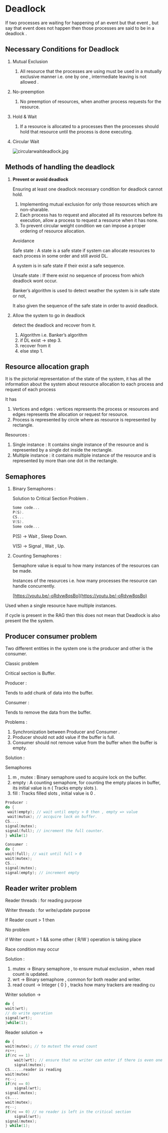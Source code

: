 # Deadlock

If two processes are waiting for happening of an event but that event , but say that event does not happen then those processes are said to be in a deadlock .

## Necessary Conditions for Deadlock

1. Mutual Exclusion
   1. All resource that the processes are using must be used in a mutually exclusive manner i.e. one by one , intermediate leaving is not allowed .
2. No-preemption
   1. No preemption of resources, when another process requests for the resource.
3. Hold & Wait
   1. If a resource is allocated to a processes then the processes should hold that resource until the process is done executing.
4. Circular Wait

   ![circularwaitdeadlock.jpg](../assets/circularwaitdeadlock.jpg)

## Methods of handling the deadlock

1. **Prevent or avoid deadlock**

   Ensuring at least one deadlock necessary condition for deadlock cannot hold.

   1. Implementing mutual exclusion for only those resources which are non-sharable.
   2. Each process has to request and allocated all its resources before its execution, allow a process to request a resource when it has none.
   3. To prevent circular weight condition we can impose a proper ordering of resource allocation.

   Avoidance

   Safe state : A state is a safe state if system can allocate resources to each process in some order and still avoid DL.

   A system is in safe state if their exist a safe sequence.

   Unsafe state : If there exist no sequence of process from which deadlock wont occur.

   Banker’s algorithm is used to detect weather the system is in safe state or not,

   It also given the sequence of the safe state in order to avoid deadlock.

2. Allow the system to go in deadlock

   detect the deadlock and recover from it.

   1. Algorithm i.e. Banker’s algorithm
   2. if DL exist → step 3.
   3. recover from it
   4. else step 1.

## Resource allocation graph

It is the pictorial representation of the state of the system, it has all the information about the system about resource allocation to each process and request of each process

It has

1. Vertices and edges : vertices represents the process or resources and edges represents the allocation or request for resource.
2. Process is represented by circle where as resource is represented by rectangle.

Resources :

1. Single instance : It contains single instance of the resource and is represented by a single dot inside the rectangle.
2. Multiple instance : it contains multiple instance of the resource and is represented by more than one dot in the rectangle.

## Semaphores

1. Binary Semaphores :

   Solution to Critical Section Problem .

   ```cpp
   Some code...
   P(S).
   CS...
   V(S).
   Some code...
   ```

   P(S) → Wait , Sleep Down.

   V(S) → Signal , Wait , Up.

2. Counting Semaphores :

   Semaphore value is equal to how many instances of the resources can be made.

   Instances of the resources i.e. how many processes the resource can handle concurrently.

   [https://youtu.be/-oRdvw8qsBo](https://youtu.be/-oRdvw8qsBo)

Used when a single resource have multiple instances.

if cycle is present in the RAG then this does not mean that Deadlock is also present the the system.

## Producer consumer problem

Two different entities in the system one is the producer and other is the consumer.

Classic problem

Critical section is Buffer.

Producer :

Tends to add chunk of data into the buffer.

Consumer :

Tends to remove the data from the buffer.

Problems :

1. Synchronization between Producer and Consumer .
2. Producer should not add value if the buffer is full.
3. Consumer should not remove value from the buffer when the buffer is empty.

Solution :

Semaphores

1. m , mutex : Binary semaphore used to acquire lock on the buffer.
2. empty : A counting semaphore, for counting the empty places in buffer, its initial value is n ( Tracks empty slots ).
3. fill : Tracks filled slots , initial value is 0 .

```cpp
Producer :
do {
 wait(empty); // wait until empty > 0 then , empty => value
 wait(mutux); // accquire lock on buffer.
CS....
signal(mutex);
signal(full); // increment the full counter.
} while(1)

Consumer :
do {
wait(full); // wait until full > 0
wait(mutex);
CS...
signal(mutex);
signal(empty); // increment empty
```

## Reader writer problem

Reader threads : for reading purpose

Writer threads : for write/update purpose

If Reader count > 1 then

No problem

if Writer count > 1 && some other ( R/W ) operation is taking place

Race condition may occur

Solution :

1. mutex → Binary semaphore , to ensure mutual exclusion , when read count is updated.
2. wrt → Binary semaphore , common for both reader and writer.
3. read count → Integer { 0 } , tracks how many trackers are reading cu

Writer solution →

```cpp
do {
wait(wrt);
// do write operation
signal(wrt);
}while(1);
```

Reader solution →

```cpp
do {
wait(mutex); // to mutext the eread count
rc++;
if(rc == 1)
	wait(wrt); // ensure that no writer can enter if there is even one reader
	signal(mutex);
CS......reader is reading
wait(mutex)
rc--;
if(rc == 0)
	signal(wrt);
signal(mutex);
cs....
wait(mutex);
rc--;
if(rc == 0) // no reader is left in the critical section
	signal(wrt);
signal(mutex);
} while(1);

```
